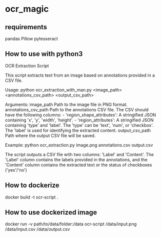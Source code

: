 # ocr_magic

## requirements
pandas
Pillow
pytesseract

## How to use with python3

OCR Extraction Script

This script extracts text from an image based on annotations provided in a CSV file.

Usage:
    python ocr_extraction_with_man.py <image_path> <annotations_csv_path> <output_csv_path>

Arguments:
    image_path            Path to the image file in PNG format.
    annotations_csv_path  Path to the annotations CSV file. The CSV should have the following columns:
                          - 'region_shape_attributes': A stringified JSON containing 'x', 'y', 'width', 'height'.
                          - 'region_attributes': A stringified JSON containing 'type' and 'label'. The 'type' can be
                            'text', 'num', or 'checkbox'. The 'label' is used for identifying the extracted content.
    output_csv_path       Path where the output CSV file will be saved.

Example:
    python ocr_extraction.py image.png annotations.csv output.csv

The script outputs a CSV file with two columns: 'Label' and 'Content'. The 'Label' column contains the labels
provided in the annotations, and the 'Content' column contains the extracted text or the status of checkboxes ('yes'/'no')

## How to dockerize

docker build -t ocr-script .

## How to use dockerized image

docker run -v path/to/data/folder:/data ocr-script /data/input.png /data/input.csv /data/output.csv


